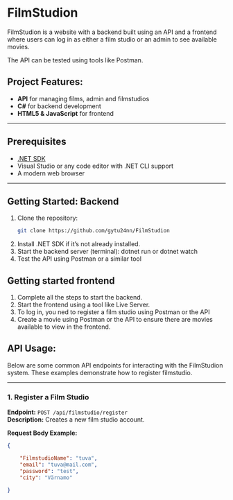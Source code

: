 # FilmStudion

FilmStudion is a website with a backend built using an API and a frontend where users can log in as either a film studio or an admin to see available movies.

The API can be tested using tools like Postman.

## Project Features:
- **API** for managing films, admin and filmstudios
- **C#** for backend development
- **HTML5 & JavaScript** for frontend

---

## Prerequisites
- [.NET SDK](https://dotnet.microsoft.com/en-us/)
- Visual Studio or any code editor with .NET CLI support
- A modern web browser

---

## Getting Started: Backend
1. Clone the repository:
   ```bash
   git clone https://github.com/gytu24nn/FilmStudion
    ```
2. Install .NET SDK if it’s not already installed. 
3. Start the backend server (terminal): dotnet run or dotnet watch
4. Test the API using Postman or a similar tool

## Getting started frontend
1. Complete all the steps to start the backend.
2. Start the frontend using a tool like Live Server.
3. To log in, you ned to register a film studio using Postman or the API
4. Create a movie using Postman or the API to ensure there are movies available to view in the frontend.


## **API Usage:**

Below are some common API endpoints for interacting with the FilmStudion system. These examples demonstrate how to register filmstudio.

---

### **1. Register a Film Studio**  
**Endpoint:** `POST /api/filmstudio/register`  
**Description:** Creates a new film studio account.

**Request Body Example:**
```json
{

    "FilmstudioName": "tuva",
    "email": "tuva@mail.com",
    "password": "test",
    "city": "Värnamo"

}





